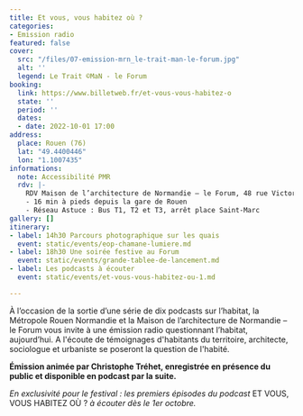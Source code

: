 ```yaml
---
title: Et vous, vous habitez où ?
categories:
- Emission radio
featured: false
cover:
  src: "/files/07-emission-mrn_le-trait-man-le-forum.jpg"
  alt: ''
  legend: Le Trait ©MaN - le Forum
booking:
  link: https://www.billetweb.fr/et-vous-vous-habitez-o
  state: ''
  period: ''
  dates:
  - date: 2022-10-01 17:00
address:
  place: Rouen (76)
  lat: "49.4400446"
  lon: "1.1007435"
informations:
  note: Accessibilité PMR
  rdv: |-
    RDV Maison de l’architecture de Normandie – le Forum, 48 rue Victor Hugo
    - 16 min à pieds depuis la gare de Rouen
    - Réseau Astuce : Bus T1, T2 et T3, arrêt place Saint-Marc
gallery: []
itinerary:
- label: 14h30 Parcours photographique sur les quais
  event: static/events/eop-chamane-lumiere.md
- label: 18h30 Une soirée festive au Forum
  event: static/events/grande-tablee-de-lancement.md
- label: Les podcasts à écouter
  event: static/events/et-vous-vous-habitez-ou-1.md

---
```

À l’occasion de la sortie d’une série de dix podcasts sur l’habitat, la Métropole Rouen Normandie et la Maison de l’architecture de Normandie – le Forum vous invite à une émission radio questionnant l’habitat, aujourd’hui. A l'écoute de témoignages d'habitants du territoire, architecte, sociologue et urbaniste se poseront la question de l'habité.

**Émission animée par Christophe Tréhet, enregistrée en présence du public et disponible en podcast par la suite.**

_En exclusivité pour le festival : les premiers épisodes du podcast_ ET VOUS, VOUS HABITEZ OÙ ? _à écouter dès le 1er octobre._